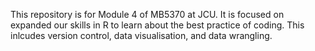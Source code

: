 This repository is for Module 4 of MB5370 at JCU. It is focused on expanded our skills in R to learn about the best practice of coding. This inlcudes version control, data visualisation, and data wrangling. 
